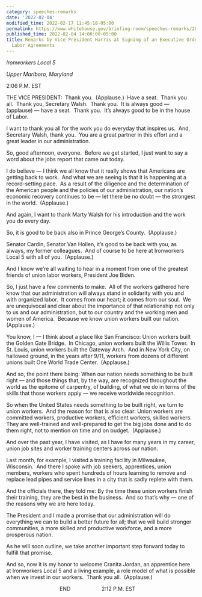 ```yaml
---
category: speeches-remarks
date: '2022-02-04'
modified_time: 2022-02-17 11:45:18-05:00
permalink: https://www.whitehouse.gov/briefing-room/speeches-remarks/2022/02/04/remarks-by-vice-president-harris-at-signing-of-an-executive-order-on-project-labor-agreements/
published_time: 2022-02-04 14:06:00-05:00
title: Remarks by Vice President Harris at Signing of an Executive Order on Project
  Labor Agreements
---
```

 
*Ironworkers Local 5*

*Upper Marlboro, Maryland*

2:06 P.M. EST

THE VICE PRESIDENT:  Thank you.  (Applause.)  Have a seat.  Thank you
all.  Thank you, Secretary Walsh.  Thank you.  It is always good —
(applause) — have a seat.  Thank you.  It’s always good to be in the
house of Labor. 

I want to thank you all for the work you do everyday that inspires us. 
And, Secretary Walsh, thank you.  You are a great partner in this effort
and a great leader in our administration.

So, good afternoon, everyone.  Before we get started, I just want to say
a word about the jobs report that came out today. 

I do believe — I think we all know that it really shows that Americans
are getting back to work.  And what we are seeing is that it is
happening at a record-setting pace.  As a result of the diligence and
the determination of the American people and the policies of our
administration, our nation’s economic recovery continues to be — let
there be no doubt — the strongest in the world.  (Applause.) 

And again, I want to thank Marty Walsh for his introduction and the work
you do every day. 

So, it is good to be back also in Prince George’s County.  (Applause.)

Senator Cardin, Senator Van Hollen, it’s good to be back with you, as
always, my former colleagues.  And of course to be here at Ironworkers
Local 5 with all of you.  (Applause.)

And I know we’re all waiting to hear in a moment from one of the
greatest friends of union labor workers, President Joe Biden.

So, I just have a few comments to make.  All of the workers gathered
here know that our administration will always stand in solidarity with
you and with organized labor.  It comes from our heart; it comes from
our soul.  We are unequivocal and clear about the importance of that
relationship not only to us and our administration, but to our country
and the working men and women of America.  Because we know union workers
built our nation.  (Applause.)   

You know, I — I think about a place like San Francisco: Union workers
built the Golden Gate Bridge.  In Chicago, union workers built the
Willis Tower.  In St. Louis, union workers built the Gateway Arch.  And
in New York City, on hallowed ground, in the years after 9/11, workers
from dozens of different unions built One World Trade Center. 
(Applause.)   

And so, the point there being: When our nation needs something to be
built right — and those things that, by the way, are recognized
throughout the world as the epitome of carpentry, of building, of what
we do in terms of the skills that those workers apply — we receive
worldwide recognition.

So when the United States needs something to be built right, we turn to
union workers.  And the reason for that is also clear: Union workers are
committed workers, productive workers, efficient workers, skilled
workers.  They are well-trained and well-prepared to get the big jobs
done and to do them right, not to mention on time and on budget. 
(Applause.)

And over the past year, I have visited, as I have for many years in my
career, union job sites and worker training centers across our nation.

Last month, for example, I visited a training facility in Milwaukee,
Wisconsin.  And there I spoke with job seekers, apprentices, union
members, workers who spent hundreds of hours learning to remove and
replace lead pipes and service lines in a city that is sadly replete
with them.  
  
And the officials there, they told me: By the time these union workers
finish their training, they are the best in the business.  And so that’s
why — one of the reasons why we are here today.

The President and I made a promise that our administration will do
everything we can to build a better future for all; that we will build
stronger communities, a more skilled and productive workforce, and a
more prosperous nation.

As he will soon outline, we take another important step forward today to
fulfill that promise.

And so, now it is my honor to welcome Cranita Jordan, an apprentice here
at Ironworkers Local 5 and a living example, a role model of what is
possible when we invest in our workers.  Thank you all.  (Applause.)    
  
                                    END                     2:12 P.M.
EST
